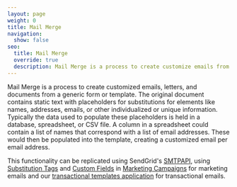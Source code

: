 ```yaml
---
layout: page
weight: 0
title: Mail Merge
navigation:
  show: false
seo:
  title: Mail Merge
  override: true
  description: Mail Merge is a process to create customize emails from a generic form or template.
---
```


Mail Merge is a process to create customized emails, letters, and documents from a generic form or template. The original document contains static text with placeholders for substitutions for elements like names, addresses, emails, or other individualized or unique information. Typically the data used to populate these placeholders is held in a database, spreadsheet, or CSV file. A column in a spreadsheet could contain a list of names that correspond with a list of email addresses. These would then be populated into the template, creating a customized email per email address.

This functionality can be replicated using SendGrid's [SMTPAPI]({{root_url}}/for-developers/sending-email/building-an-smtp-email/), using [Substitution Tags]({{root_url}}/for-developers/sending-email/substitution-tags/) and [Custom Fields]({{root_url}}/help-support/sending-email/custom-fields.html) in [Marketing Campaigns]({{root_url}}/help-support/managing-contacts/adding-contacts.html) for marketing emails and our [transactional templates application](https://sendgrid.com/docs/Web_API_v3/Transactional_Templates/smtpapi.html) for transactional emails.
